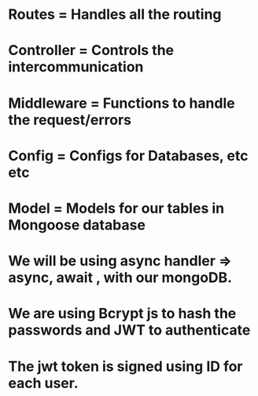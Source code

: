 # Routes = Handles all the routing
# Controller = Controls the intercommunication 
# Middleware = Functions to handle the request/errors
# Config = Configs for Databases, etc etc
# Model = Models for our tables in Mongoose database

# We will be using async handler => async, await , with our mongoDB.

# We are using Bcrypt js to hash the passwords and JWT to authenticate
# The jwt token is signed using ID for each user. 
<!-- Overview  -->
<!-- 
    If the following is our get request with it's response 

    router.get('/api/menu', (req,res) => { 
        res.status(200).json({"message" : 'Get Menu'})
    })

    We have cleaned up our code in the following manner ==>
        ==> All the incoming request will be read by our Server.js and redirected to proper Route file.

        ==> Our Route files will perform the requests such as get/post/put/delete by calling the corresponding functions from the Controller.

        ==> The Controller will then read the response and perform the function to provide the response accordingly.

        To summarize :
        Server.js ==> Redirects the requests to the proper routs ==> '/api/menu'
        Route.js ==> Responds to those requests by calling the appropriate Controller ==> 'Get/Post/Put/Delete'
        Controller.js ==> Carries out the requests and forms a response accordingly ==> (req,res) => {}

 -->


<!-- #Routes 
    for each functionality, we will have a separate route file in our routes folder just to have a proper file structure. 

    => Menu - menuRoutes.js  
    -->

<!-- #Controllers 
    Instead of having our functions inside the body of the requests in the route files, we will have a controller dedicated to them that will handle those functions. 

    => Menu - menuController.js  
    -->



        

 



